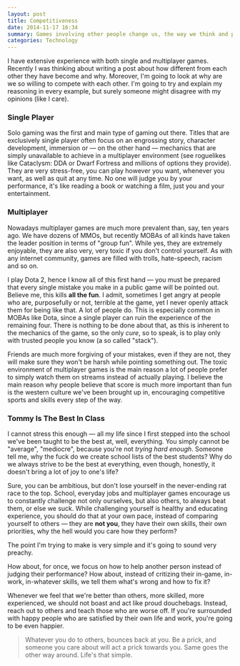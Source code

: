 ```yaml
---
layout: post
title: Competitiveness
date: 2014-11-17 16:34
summary: Games involving other people change us, the way we think and perceive the world. This comes true especially for titles requiring cooperation versus another group, where blame — a very toxic thing — becomes a standard.
categories: Technology
---
```


I have extensive experience with both single and multiplayer games. Recently I was thinking about writing a post about how different from each other they have become and why. Moreover, I'm going to look at why are we so willing to compete with each other. I'm going to try and explain my reasoning in every example, but surely someone might disagree with my opinions (like I care).

### Single Player

Solo gaming was the first and main type of gaming out there. Titles that are exclusively single player often focus on an engrossing story, character development, immersion or — on the other hand — mechanics that are simply unavailable to achieve in a multiplayer environment (see roguelikes like Cataclysm: DDA or Dwarf Fortress and millions of options they provide). They are very stress-free, you can play however you want, whenever you want, as well as quit at any time. No one will judge you by your performance, it's like reading a book or watching a film, just you and your entertainment.

### Multiplayer

Nowadays multiplayer games are much more prevalent than, say, ten years ago. We have dozens of MMOs, but recently MOBAs of all kinds have taken the leader position in terms of "group fun". While yes, they are extremely enjoyable, they are also very, very toxic if you don't control yourself. As with any internet community, games are filled with trolls, hate-speech, racism and so on. 

I play Dota 2, hence I know all of this first hand — you must be prepared that every single mistake you make in a public game will be pointed out. Believe me, this kills **all the fun**. I admit, sometimes I get angry at people who are, purposefully or not, terrible at the game, yet I never openly attack them for being like that. A lot of people do. This is especially common in MOBAs like Dota, since a single player can ruin the experience of the remaining four. There is nothing to be done about that, as this is inherent to the mechanics of the game, so the only *cure*, so to speak, is to play only with trusted people you know (a so called "stack").

Friends are much more forgiving of your mistakes, even if they are not, they will make sure they won't be harsh while pointing something out. The toxic environment of multiplayer games is the main reason a lot of people prefer to simply watch them on streams instead of actually playing. I believe the main reason why people believe that score is much more important than fun is the western culture we've been brought up in, encouraging competitive sports and skills every step of the way.

### Tommy Is The Best In Class

I cannot stress this enough — all my life since I first stepped into the school we've been taught to be the best at, well, everything. You simply cannot be "average", "mediocre", because you're not *trying hard enough*. Someone tell me, why the fuck do we create school lists of the best students? Why do we always strive to be the best at everything, even though, honestly, it doesn't bring a lot of joy to one's life?

Sure, you can be ambitious, but don't lose yourself in the never-ending rat race to the top. School, everyday jobs and multiplayer games encourage us to constantly challenge not only ourselves, but also others, to always beat them, or else we suck. While challenging yourself is healthy and educating experience, you should do that at your own pace, instead of comparing yourself to others — they are **not you**, they have their own skills, their own priorities, why the hell would you care how they perform?

The point I'm trying to make is very simple and it's going to sound very preachy.

How about, for once, we focus on how to help another person instead of judging their performance? How about, instead of critizing their in-game, in-work, in-whatever skills, we tell them what's wrong and how to fix it?

Whenever we feel that we're better than others, more skilled, more experienced, we should not boast and act like proud douchebags. Instead, reach out to others and teach those who are worse off. If you're surrounded with happy people who are satisfied by their own life and work, you're going to be even happier.

> Whatever you do to others, bounces back at you. Be a prick, and someone you care about will act a prick towards you. Same goes the other way around. Life's that simple.
